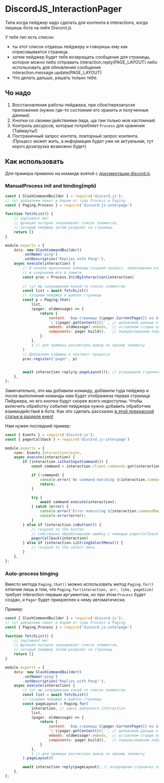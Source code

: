 # DiscordJS_InteractionPager
Типа когда пейджер надо сделать для контента в interactions, когда пишешь бота на либе Discord.js

У тебя тип есть список:
- ты этот список отдаешь пейджеру и говоришь ему как отрисовывается страница.
- затем пейджер будет тебе возвращать сообщение для страницы, которое можно либо отправить interaction.reply(PAGE_LAYOUT)
  либо использовать для обновления сообщения interaction.message.update(PAGE_LAYOUT)
- Что делать дальше, решать только тебе.

## Чо надо
1) Восстановление работы пейджера, при сбое/перезапуске приложения (нужно где-то состояние его хранить и полученные данные)
2) Кнопки со своими действиями (мда, ща там только моя кастомная)
3) Контроль ресурсов, которые потребляет `Process` для хранения (Таймауты!)
4) Постраничный запрос контета, повторный запрос контента. (Процесс может жить, а информация будет уже не актуальная, тут короч дозагрузка возможно будет)

## Как использовать
Для примера применю на команде взятой с [документации discord.js](https://discordjs.guide/creating-your-bot/slash-commands.html#individual-command-files)
### ManualProcess init and binding(mpb)
```js
const { SlashCommandBuilder } = require('discord.js');
// тут добавляем пакет и берем от туда Process и Paging
const { Paging,Process } = require('discord.js-interpage')

function fetchList() {
    // implement me!
    // функция которая запрашивает список элементов, 
    // который пейджер затем разделит на страницы
    return []
}

module.exports = {
	data: new SlashCommandBuilder()
		.setName('ping')
		.setDescription('Replies with Pong!'),
	async execute(interaction) {
        // В начале выполнения команды создаем процесс, привязываем взаимодействие к нему 
        // и сохраняем его в памяти
        const proc = Process.InitByInteraction(interaction)
        
        // тут мы запрашиваем какой-то список элементов
        const list = await fetchList()
        // создаем пейджер и шаблон страницы
        const p = Paging.that(
            list, 
            (pager, oldmessage) => {
                return {
                    content: `Ваш страница ${pager.CurrentPage()} из ${pager.LastPage()}\n` +
                    `\`${pager.getContent()}\``, // добавляем данные от пейджера в сообщения
                    embeds: oldmessage?.embeds,  // оставляем старые вложения
                    components: pager.build(),   // перерисовываем пейджер
                }
            }, 
            1 // для примера рассмотрен вывод по одному элементу
        )
        // Добавляем пэйджер в контекст процесса
        proc.register('pager', p)
        

		await interaction.reply(p.pageLayout()); // возвращаем страничку пейджера
	},
};
```
Замечательно, это мы добавили команду, добавили туда пейджер и после выполнения команды нам будет отображена первая страница Пейджера, но его кнопки будут скорее всего недоступны.
Чтобы включить обработку событий пейджера нужно добавить обработчик взаимодействий в бота.
Как это сделать рассказно [в этой прекрасной статье в разделе event](https://discordjs.guide/message-components/interactions.html#the-client-interactioncreate-event)

Нам нужен последний пример:
```js
const { Events } = require('discord.js');
const { pagerCallback } = require('discord.js-interpage')

module.exports = {
	name: Events.InteractionCreate,
	async execute(interaction) {
		if (interaction.isChatInputCommand()) {
			const command = interaction.client.commands.get(interaction.commandName);

			if (!command) {
				console.error(`No command matching ${interaction.commandName} was found.`);
				return;
			}

			try {
				await command.execute(interaction);
			} catch (error) {
				console.error(`Error executing ${interaction.commandName}`);
				console.error(error);
			}
		} else if (interaction.isButton()) {
			// respond to the button
            // собственно обрабатывааем ошибку с помощью pagerCallback
            pagerCallback(interaction)
		} else if (interaction.isStringSelectMenu()) {
			// respond to the select menu
		}
	},
};
```

### Auto-process binging
Вместо метода `Paging.that()` можно использовать метод `Paging.for()` отличие лишь в том, что
`Paging.for(interaction, arr, like, pageSize)` требует interaction первым аргументом, 
но при этом `Process` будет создан, и `Pager` будет прикреплен к нему автоматически.

Пример:
```js
const { SlashCommandBuilder } = require('discord.js');
// тут добавляем пакет и берем от туда Process и Paging
const { Paging,Process } = require('discord.js-interpage')

function fetchList() {
    // implement me!
    // функция которая запрашивает список элементов, 
    // который пейджер затем разделит на страницы
    return []
}

module.exports = {
	data: new SlashCommandBuilder()
		.setName('ping')
		.setDescription('Replies with Pong!'),
	async execute(interaction) {       
        // тут мы запрашиваем какой-то список элементов
        const list = await fetchList()
        // создаем пейджер и шаблон страницы
        const pageLayout = Paging.for(
            interaction, // здесь добавился interaction
            list, 
            (pager, oldmessage) => {
                return {
                    content: `Ваш страница ${pager.CurrentPage()} из ${pager.LastPage()}\n` +
                    `\`${pager.getContent()}\``, // добавляем данные от пейджера в сообщения
                    embeds: oldmessage?.embeds,  // оставляем старые вложения
                    components: pager.build(),   // перерисовываем пейджер
                }
            }, 
            1 // для примера рассмотрен вывод по одному элементу
        ).pageLayout()

		await interaction.reply(pageLayout); // возвращаем страничку пейджера
	},
};
```